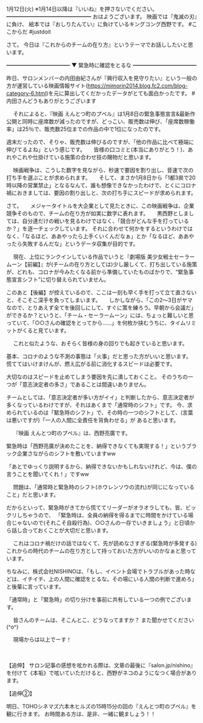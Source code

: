 1月12日(火) ※1月14日以降は『いいね』を押さないでください。
━━━━━━━━━━━━━━━━
おはようございます。
映画では『鬼滅の刃』に負け、
絵本では『おしりたんてい』に負けているキングコング西野です。
#ここからだ
#justdoit

さて。
今日は『これからのチームの在り方』というテーマでお話ししたいと思います。


━━━━━━━━━━━━
▼ 緊急時に確認をとるな
━━━━━━━━━━━━

昨日、サロンメンバーの内田由紀さんが『興行収入を見守りたい』という一般の方が運営している映画情報サイト(https://mimorin2014.blog.fc2.com/blog-category-6.html)を元に算出してくだかったデータがとても面白かったです。
#内田さんどうもありがとうございます

　
それによると、『映画 えんとつ町のプペル』は1月8日の緊急事態宣言&最新作公開と同時に座席数が減ったのですが、どっこい、販売数は伸び、「座席数稼働率」は25％で、販売数25位までの作品の中で1位になったのです。

週末だったので、そりゃ、販売数は伸びるのですが、「他の作品に比べて極端に伸びてるよね」という感じです。
　
皆様の口コミと(本当にありがとう！)、あれやこれや仕掛けている施策の合わせ技の賜物だと思います。

　
映画戦争は、こうした数字を見ながら、秒速で要因を割り出し、音速で次の打ち手を選ぶことが求められます。
　
そして、まさか1月8日から「1都3県で20時以降の営業禁止」となるなんて、誰も想像できなかったわけで、とくにコロナ禍におきましては、要因の割り出しと、次の打ち手にスピードが求められます。

さて。
　
メジャータイトルを大企業として見たときに、この映画戦争は、企業競争そのもので、チームの在り方が如実に数字に表れます。
　
黒西野としましては、自分達だけの戦いを見るわけではなく、「競合がどんな手を打っているか？」を逐一チェックしています。
それに合わせて何かをするというわけではなく、「なるほど、ああやったら上手くいくんだなぁ」とか「なるほど、ああやったら失敗するんだな」というデータ収集が目的です。

　
現在、上位にランクインしている作品でいうと『劇場版 美少女戦士セーラームーン【前編】』が(チームの在り方としては)少し厳しくて、打ち出している施策が、どれも、コロナが今みたくなる前から準備していたものばかりで、“緊急事態宣言シフト”に切り替えられていません。

このあと【後編】が控えているので、ここは一刻も早く手を打って立て直さないと、そこそこ深手を負ってしまいます。
　
しかしながら、「この2～3日がヤマなので、とりあえず全てを後回しにして、すぐに策を練ろう。早朝から会議だ」ができるか？というと、「チーム・セーラームーン」には、ちょっと難しいと思っていて、「○○さんの確認をとってから……」を何枚か挟むうちに、タイムリミットがくると見ています。

　
これと似たような、おそらく皆様の身の回りでも起きていると思います。

基本、コロナのような不測の事態は「火事」だと思った方がいいと思います。
慌ててはいけまけんが、燃え広がる前に消化するスピードは必要です。

大切なのはスピードを止めてしまう要因を先に潰しておくこと。
そのうちの一つが「意志決定者の多さ」であることは間違いありません。

チームとしては、「意志決定者が多い方がイイ」と判断したから、意志決定者が多くなっているわけですが、それはあくまで「通常時のシフト」です。
今、求められているのは「緊急時のシフト」で、その時の一つのシフトとして、(言葉は悪いですが)「一人の人間に全責任を背負わせる」が
あると思います。

　
『映画 えんとつ町のプペル』は、西野亮廣です。

緊急時は「西野亮廣が決めたことを、納得できなくても実現する！」というブラック企業さながらのシフトを敷いていますww

「あとでゆっくり説明するから、納得できないかもしれないけれど、今は、僕の言うことを聞いてくれ！」ですww

　
問題は、「通常時と緊急時のシフト(ホウレンソウの流れ)が同じになっていること」だと思います。

だからといって、緊急時がきてから慌ててリーダーがオラオラしても、皆、ビックリしちゃうので、
「緊急時は、全員の納得を得るまでに時間をかけている場合じゃないので(それこそ自殺行為)、○○さんの一存でいきましょう」と日頃から話し合っておくことが大切だと思います。

　
これはコロナ禍だけの話ではなくて、先が読めなさすぎる(緊急時が多発する)これからの時代のチームの在り方として持っておいた方がいいのかなぁと思っています。

ちなみに、株式会社NISHINOは、「もし、イベント会場でトラブルがあった時などは、イチイチ、上の人間に確認をとるな。その場にいる人間の判断で進めろ」と後輩に言っています。

「通常時」と「緊急時」の切り分けを事前に共有している一つの例でございます。

　
皆さんのチームは、そこんとこ、どうなってますか？
また聞かせてください(^o^)

　
現場からは以上でーす！

　

【追伸】
サロン記事の感想を呟かれる際は、文章の最後に『salon.jp/nishino』を付けて《本垢》で呟いていただけると、西野がネコのようになつく場合があります。

【追伸②】

明日、TOHOシネマズ六本木ヒルズの15時15分の回の『えんとつ町のプペル』を観に行きます。
お時間ある方は、是非、一緒に観ましょう！！
